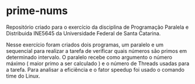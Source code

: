 # prime-nums

Repositório criado para o exercício da disciplina de Programação Paralela e Distribuida INE5645 da Universidade Federal de Santa Catarina.

Nesse exercício foram criados dois programas, um paralelo e um sequencial para realizar a tarefa de verificar quais números são primos em determinado intervalo.
O paralelo recebe como argumento o número máximo ( maior primo a ser calculado ) e o número de Threads usadas para a tarefa.
Para analisar a eficiência e o fator speedup foi usado o comando time do Linux.

